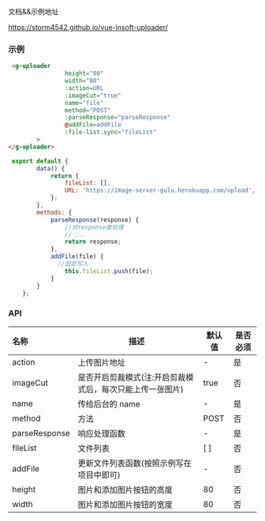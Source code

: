 文档&&示例地址

 <https://storm4542.github.io/vue-lnsoft-uploader/>

### 示例

```html
 <g-uploader
                height="80"
                width="80"
                :action=URL
                :imageCut="true"
                name="file"
                method="POST"
                :parseResponse="parseResponse"
                @addFile=addFile
                :file-list.sync="fileList"
        >
</g-uploader>
```

```javascript
 export default {
        data() {
            return {
                fileList: [],
                URL: 'https://image-server-gulu.herokuapp.com/upload',
            };
        },
        methods: {
            parseResponse(response) {
              	//对response做处理
               	// ...
                return response;
            },
            addFile(file) { 
              //固定写入
                this.fileList.push(file);
            }
        }
    };
```



### API

| 名称          | 描述                                                      | 默认值 | 是否必须 |
| :------------ | --------------------------------------------------------- | ------ | -------- |
| action        | 上传图片地址                                              | -      | 是       |
| imageCut      | 是否开启剪裁模式(注:开启剪裁模式后，每次只能上传一张图片) | true   | 否       |
| name          | 传给后台的 name                                           | -      | 是       |
| method        | 方法                                                      | POST   | 否       |
| parseResponse | 响应处理函数                                              | -      | 是       |
| fileList      | 文件列表                                                  | [ ]    | 否       |
| addFile       | 更新文件列表函数(按照示例写在项目中即可)                  | -      | 否       |
| height        | 图片和添加图片按钮的高度                                  | 80     | 否       |
| width         | 图片和添加图片按钮的宽度                                  | 80     | 否       |

